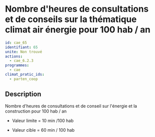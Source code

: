 # Nombre d'heures de consultations et de conseils sur la thématique climat air énergie pour 100 hab / an
```yaml
id: cae_65
identifiant: 65
unite: Non trouvé
actions:
  - cae_6.2.3
programmes:
  - cae
climat_pratic_ids:
  - parten_coop
```
## Description
Nombre d'heures de consultations et de conseil sur l'énergie et la construction pour 100 hab / an

- Valeur limite = 10 min /100 hab

- Valeur cible = 60 min / 100 hab




